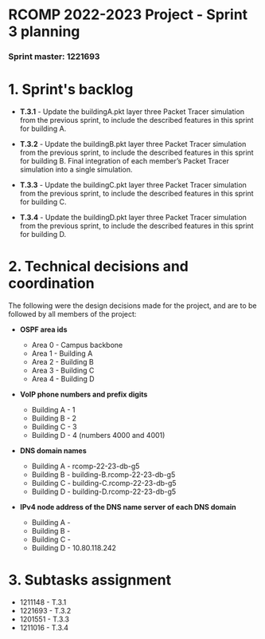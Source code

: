 RCOMP 2022-2023 Project - Sprint 3 planning
===========================================
### Sprint master: 1221693 ###

# 1. Sprint's backlog #

* **T.3.1** - Update the buildingA.pkt layer three Packet Tracer simulation from the
previous sprint, to include the described features in this sprint for
building A.

* **T.3.2** - Update the buildingB.pkt layer three Packet Tracer simulation from the
previous sprint, to include the described features in this sprint for
building B.  Final integration of each member’s Packet Tracer simulation into a
single simulation.

* **T.3.3** - Update the buildingC.pkt layer three Packet Tracer simulation from the
previous sprint, to include the described features in this sprint for
building C.

* **T.3.4** - Update the buildingD.pkt layer three Packet Tracer simulation from the
previous sprint, to include the described features in this sprint for
building D.

# 2. Technical decisions and coordination #

The following were the design decisions made for the project, and are to be followed by all members of the project:

* **OSPF area ids**
    * Area 0 - Campus backbone
    * Area 1 - Building A
    * Area 2 - Building B
    * Area 3 - Building C
    * Area 4 - Building D

  
* **VoIP phone numbers and prefix digits**
  * Building A - 1
  * Building B - 2
  * Building C - 3
  * Building D - 4 (numbers 4000 and 4001)


* **DNS domain names**
    * Building A - rcomp-22-23-db-g5
    * Building B - building-B.rcomp-22-23-db-g5
    * Building C - building-C.rcomp-22-23-db-g5
    * Building D - building-D.rcomp-22-23-db-g5


* **IPv4 node address of the DNS name server of each DNS domain**
  * Building A - 
  * Building B - 
  * Building C - 
  * Building D - 10.80.118.242

  
# 3. Subtasks assignment #

* 1211148 - T.3.1
* 1221693 - T.3.2
* 1201551 - T.3.3
* 1211016 - T.3.4